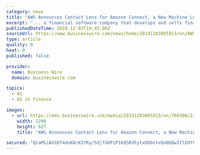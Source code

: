 ```yaml
---
category: news
title: "AWS Announces Contact Lens for Amazon Connect, a New Machine Learning-Powered Analytics Capability for Customers to Better Assess Call Contacts"
excerpt: "... a financial software company that develops and sells financial, accounting, and tax preparation software and related services for small businesses, accountants, and individuals. “As Intuit embarks on our next transformation into an AI-driven expert platform, using machine learning is critical to helping our customers make data-driven ..."
publishedDateTime: 2019-12-03T19:45:00Z
sourceUrl: https://www.businesswire.com/news/home/20191203005913/en/AWS-Announces-Contact-Lens-Amazon-Connect-New
type: article
quality: 0
heat: 0
published: false

provider:
  name: Business Wire
  domain: businesswire.com

topics:
  - AI
  - AI in Finance

images:
  - url: https://mms.businesswire.com/media/20191203005913/en/760306/23/4128669cAWS_logo_RGB.jpg
    width: 1200
    height: 627
    title: "AWS Announces Contact Lens for Amazon Connect, a New Machine Learning-Powered Analytics Capability for Customers to Better Assess Call Contacts"

secured: "QzaMSiAX1Kf4duKW/KIYRy/5djfGOPiP1kQSRdFytxU6Oz+vQxNOQwIYlEOYCuYTMm6gLy8kKTMxDW9TqCxrZ0mIPxmNscANc3aNoxb0/XT0F2EMXME26rYF+/h/AlbzrBehPsi6kuflOVkBPaYxlhQX/zzoJDHEGBKIjIzRyfTSG9VGJCsyrm+kMc5ckC0qhV9y12R6xJqELkjg5muDlWgZxHIPv7LQ5VckBAheoCkpdZ+eoMlGmfWVHCLkJFsl/+jpLiMpbefjfjDfRyUnkg==;4eaKDfp5tpK133cZkm/yBg=="
---
```


